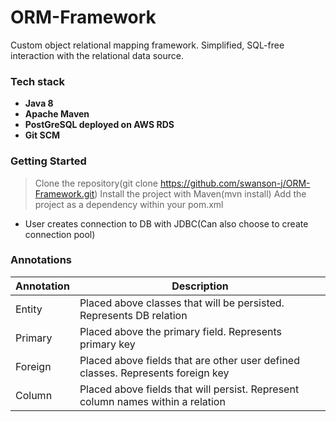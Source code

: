 # ORM-Framework
Custom object relational mapping framework. Simplified, SQL-free interaction with the relational data source.


### Tech stack
* __Java 8__
* __Apache Maven__
* __PostGreSQL deployed on AWS RDS__
* __Git SCM__

### Getting Started
> Clone the repository(git clone https://github.com/swanson-j/ORM-Framework.git)
> Install the project with Maven(mvn install)
> Add the project as a dependency within your pom.xml

* User creates connection to DB with JDBC(Can also choose to create connection pool)

### Annotations
| Annotation  | Description |
| ----------- | ------------|
| Entity  | Placed above classes that will be persisted. Represents DB relation |
| Primary | Placed above the primary field. Represents primary key |
| Foreign | Placed above fields that are other user defined classes. Represents foreign key |
| Column  | Placed above fields that will persist. Represent column names within a relation |


